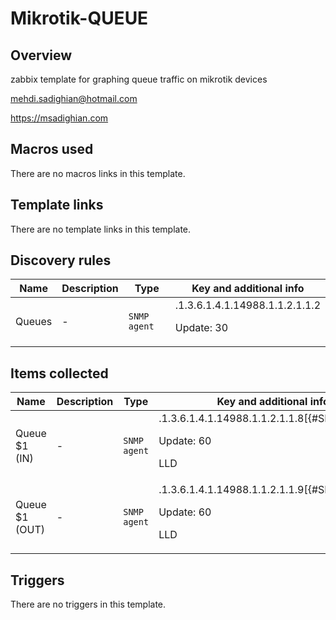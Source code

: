 # Mikrotik-QUEUE

## Overview

zabbix template for graphing queue traffic on mikrotik devices


[mehdi.sadighian@hotmail.com](mailto:mehdi.sadighian@hotmail.com)


<https://msadighian.com>



## Macros used

There are no macros links in this template.

## Template links

There are no template links in this template.

## Discovery rules

|Name|Description|Type|Key and additional info|
|----|-----------|----|----|
|Queues|<p>-</p>|`SNMP agent`|.1.3.6.1.4.1.14988.1.1.2.1.1.2<p>Update: 30</p>|
## Items collected

|Name|Description|Type|Key and additional info|
|----|-----------|----|----|
|Queue $1 (IN)|<p>-</p>|`SNMP agent`|.1.3.6.1.4.1.14988.1.1.2.1.1.8[{#SNMPVALUE}]<p>Update: 60</p><p>LLD</p>|
|Queue $1 (OUT)|<p>-</p>|`SNMP agent`|.1.3.6.1.4.1.14988.1.1.2.1.1.9[{#SNMPVALUE}]<p>Update: 60</p><p>LLD</p>|
## Triggers

There are no triggers in this template.

